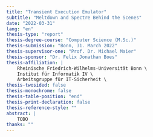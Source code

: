 ```yaml
---
title: "Transient Execution Emulator"
subtitle: "Meltdown and Spectre Behind the Scenes"
date: "2022-03-31"
lang: "en"
thesis-type: "report"
thesis-degree-course: "Computer Science (M.Sc.)"
thesis-submission: "Bonn, 31. March 2022"
thesis-supervisor-one: "Prof. Dr. Michael Maier"
thesis-sponsor: "Dr. Felix Jonathan Boes"
thesis-affiliation: |
    Rheinische Friedrich-Wilhelms-Universität Bonn \
    Institut für Informatik IV \
    Arbeitsgruppe für IT-Sicherheit \
thesis-twosided: false
thesis-monochrome: false
thesis-table-position: "end"
thesis-print-declaration: false
thesis-reference-style: ""
abstract: |
    TODO
thanks: ""
---
```

